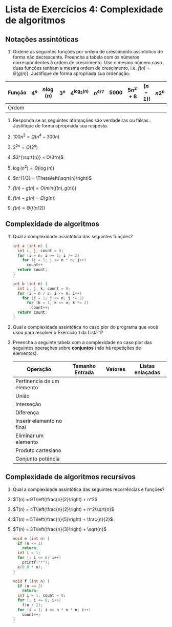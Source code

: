 # Lista de Exercícios 4: Complexidade de algoritmos

## Notações assintóticas

1. Ordene as seguintes funções por ordem de crescimento assintótico de forma não
decrescente. Preencha a tabela com os números correspondentes à ordem de 
crescimento. Use o mesmo número caso duas funções tenham a mesma ordem de 
crescimento, i.e. $f(n) = \Theta(g(n))$. Justifique de forma apropriada
sua ordenação.

| Função | $4^n$ | $n \log(n)$ | $3^n$ | $4^{\log_2(n)}$ | $n^{4/7}$ | $5000$ | $5n^2 + 8$ | $(n-1)!$ | $n2^n$ | $e^{2n}$ | $\log^4(n)$ |
| ------ | - | - | - | - | - | - | - | - | - | - | - |
| Ordem  | | | | | | | | | | | | |


1. Responda se as seguintes afirmações são verdadeiras ou falsas. Justifique de
forma apropriada sua resposta.

1. $100n^3 = \Omega(n^4 - 300n)$
1. $2^{2n} = O(2^n)$
1. $3^{\sqrt{n}} = O(3^n)$
1. $\log(n^2) = \Theta(\log(n))$
1. $n^{1/3} = \Theta\left(\sqrt{n}\right)$
1. $f(n) - g(n) = O(min(f(n), g(n)))$
1. $f(n) - g(n) = \Omega(g(n))$
1. $f(n) = \Theta(f(n/2))$

## Complexidade de algoritmos

1. Qual a complexidade assintótica das seguintes funções?

   ```c
   int a (int n) {
     int i, j, count = 0;
     for (i = n; i >= 1; i /= 2)
       for (j = 1; j <= n * n; j++)
         count++
     return count;
   }

   int b (int n) {
     int i, j, k, count = 0;
     for (i = n / 2; i <= n; i++)
       for (j = 1; j <= n; j *= 2)
         for (k = 1; k <= n; k *= 2)
           count++;
     return count;
   }
   ```

1. Qual a complexidade assintótica no caso pior do programa que você usou para
resolver o Exercício 1 da Lista 1?

1. Preencha a seguinte tabela com a complexidade no caso pior das seguintes
operações sobre **conjuntos** (não há repetições de elementos).

   | Operação                   | Tamanho Entrada | Vetores | Listas enlaçadas |
   | -------------------------- | --------------- | ------- | ---------------- |
   | Pertinencia de um elemento |                 |         |                  |
   | União                      |                 |         |                  |
   | Interseção                 |                 |         |                  |
   | Diferença                  |                 |         |                  |
   | Inserir elemento no final  |                 |         |                  |
   | Eliminar um elemento       |                 |         |                  |
   | Produto cartesiano         |                 |         |                  |
   | Conjunto potência          |                 |         |                  |

## Complexidade de algoritmos recursivos

1. Qual a complexidade assintótica das seguintes recorrências e funções?
1. $T(n) = 9T\left(\frac{n}{2}\right) + n^2$
1. $T(n) = 4T\left(\frac{n}{2}\right) + n^2\sqrt{n}$
1. $T(n) = 5T\left(\frac{n}{5}\right) + \frac{n}{2}$
1. $T(n) = 3T\left(\frac{n}{3}\right) + \sqrt{n}$

   ```c
   void e (int n) {
     if (n <= 1)
       return;
     int i = 1;
     for (; i <= n; i++)
       printf("*");
     e(0.8 * n);
   }

   void f (int n) {
     if (n <= 2)
       return;
     int i = 1, count = 0;
     for (; i <= 8; i++)
       f(n / 2);
     for (i = 1; i <= n * n * n; i++)
       count++;
   }
   ```